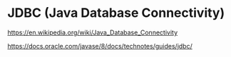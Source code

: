# JDBC (Java Database Connectivity)

<https://en.wikipedia.org/wiki/Java_Database_Connectivity>

<https://docs.oracle.com/javase/8/docs/technotes/guides/jdbc/>
